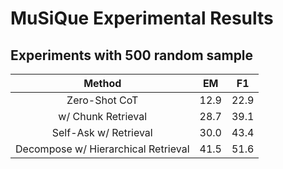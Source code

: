 # MuSiQue Experimental Results

## Experiments with 500 random sample

|               Method                |    EM    |    F1    |
|:-----------------------------------:|:--------:|:--------:|
|            Zero-Shot CoT            |   12.9   |   22.9   |
|          w/ Chunk Retrieval         |   28.7   |   39.1   |
|        Self-Ask w/ Retrieval        |   30.0   |   43.4   |
| Decompose w/ Hierarchical Retrieval |   41.5   |   51.6   |
